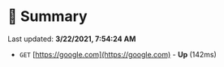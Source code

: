 # 📖 Summary
Last updated: **3/22/2021, 7:54:24 AM**

- `GET` [https://google.com](https://google.com) - **Up** (142ms)
